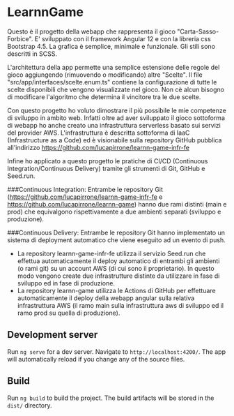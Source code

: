 # LearnnGame

Questo è il progetto della webapp che rappresenta il gioco "Carta-Sasso-Forbice".
E' sviluppato con il framework Angular 12 e con la libreria css Bootstrap 4.5.
La grafica è semplice, minimale e funzionale. Gli stili sono descritti in SCSS.

L'architettura della app permette una semplice estensione delle regole del gioco aggiungendo 
(rimuovendo o modificando) altre "Scelte".
Il file "src/app/interfaces/scelte.enum.ts" contiene la configurazione di tutte le scelte disponibili che
vengono visualizzate nel gioco.
Non cè alcun bisogno di modificare l'algoritmo che determina il vincitore tra le due scelte.

Con questo progetto ho voluto dimostrare il più possibile le mie competenze di sviluppo in ambito web.
Infatti oltre ad aver sviluppato il gioco sottoforma di webapp ho anche creato una infrastruttura serverless
basato sui servizi del provider AWS.
L'infrastruttura è descritta sottoforma di IaaC (Infrastructure as a Code) ed è visionabile sulla repository
GitHub pubblica all'indirizzo https://github.com/lucapirrone/learnn-game-infr-fe

Infine ho applicato a questo progetto le pratiche di CI/CD (Continuous Integration/Continuous Delivery) tramite
gli strumenti di Git, GitHub e Seed.run.

###Continuous Integration:
Entrambe le repository Git (https://github.com/lucapirrone/learnn-game-infr-fe e https://github.com/lucapirrone/learnn-game)
hanno due rami distinti (main e prod) che equivalgono rispettivamente a due ambienti separati (sviluppo e produzione).

###Continuous Delivery:
Entrambe le repository Git hanno implementato un sistema di deployment automatico che viene eseguito ad un evento di push.
  - La repository learnn-game-infr-fe utilizza il servizio Seed.run che effettua automaticamente il deploy automatico di 
    entrambi gli ambienti (o rami git) su un account AWS (di cui sono il proprietario). In questo modo vengono create due 
    infrastrutture distinte da utilizzare in fase di sviluppo ed in fase di produzione.
  - La repository learnn-game utilizza le Actions di GitHub per effettuare automaticamente il deploy della webapp angular 
    sulla relativa infrastruttura AWS (il ramo main sulla infrastruttura aws di sviluppo ed il ramo prod su quella di produzione).

## Development server

Run `ng serve` for a dev server. Navigate to `http://localhost:4200/`. The app will automatically reload if you change any of the source files.

## Build

Run `ng build` to build the project. The build artifacts will be stored in the `dist/` directory.


